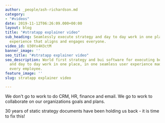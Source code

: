 ```yaml
---
author: _people/ash-richardson.md
category:
- "#videos"
date: 2019-11-12T06:26:09.000+00:00
layout: blog
title: "#stratapp explainer video"
sub_heading: Seamlessly execute strategy and day to day work in one place.  A collaborative
  experience that aligns and engages everyone.
video_id: U30Yx4H3ctM
banner_image: ''
seo_title: "#stratapp explainer video"
seo_description: World first strategy and bui software for executing both strategy
  and day to day work in one place, in one seamless user experience made easy for
  every employee.
feature_image: ''
slug: stratapp explainer video

---
```

We don't go to work to do CRM, HR, finance and email.  We go to work to collaborate on our organizations goals and plans.

30 years of static strategy documents have been holding us back - it is time to fix this!